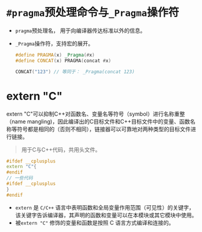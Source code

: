 # `#pragma`预处理命令与`_Pragma`操作符

- `pragma`预处理名， 用于向编译器传达标准以外的信息。

- `_Pragma`操作符，支持宏的展开。

  ```C++
  #define PRAGMA(x) _Pragma(#x)
  #define CONCAT(x) PRAGMA(concat #x)
  
  CONCAT("123") // 等同于： _Pragma(concat 123)
  ```

  

# extern "C"

extern "C"可以抑制C++对函数名、变量名等符号（symbol）进行名称重整（name mangling)，因此编译出的C目标文件和C++目标文件中的变量、函数名称等符号都是相同的（否则不相同），链接器可以可靠地对两种类型的目标文件进行链接。

> 用于C与C++代码，共用头文件。



```C++
#ifdef __cplusplus
extern "C"{
#endif
// 一些代码
#ifdef __cplusplus
}
#endif
```



- `extern` 是 `C/C++` 语言中表明函数和全局变量作用范围（可见性）的关键字，该关键字告诉编译器，其声明的函数和变量可以在本模块或其它模块中使用。
- 被`extern "C"` 修饰的变量和函数是按照 C 语言方式编译和连接的。

